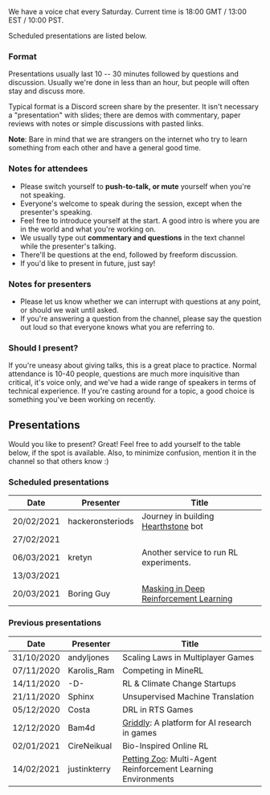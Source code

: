 We have a voice chat every Saturday. Current time is 18:00 GMT / 13:00 EST / 10:00 PST.

Scheduled presentations are listed below.

### Format
Presentations usually last 10 -- 30 minutes followed by questions and discussion. Usually we're done in less than an hour, but people will often stay and discuss more.

Typical format is a Discord screen share by the presenter. It isn't necessary a "presentation" with slides; there are demos with commentary, paper reviews with notes or simple discussions with pasted links.

**Note**: Bare in mind that we are strangers on the internet who try to learn something from each other and have a general good time.

### Notes for attendees

 * Please switch yourself to **push-to-talk, or mute** yourself when you're not speaking.
 * Everyone's welcome to speak during the session, except when the presenter's speaking. 
 * Feel free to introduce yourself at the start. A good intro is where you are in the world and what you're working on. 
 * We usually type out **commentary and questions** in the text channel while the presenter's talking.
 * There'll be questions at the end, followed by freeform discussion.
 * If you'd like to present in future, just say!

### Notes for presenters

* Please let us know whether we can interrupt with questions at any point, or should we wait until asked.
* If you're answering a question from the channel, please say the question out loud so that everyone knows what you are referring to.

### Should I present?

If you're uneasy about giving talks, this is a great place to practice. Normal attendance is 10-40 people, questions are much more inquisitive than critical, it's voice only, and we've had a wide range of speakers in terms of technical experience. If you're casting around for a topic, a good choice is something you've been working on recently.

## Presentations

Would you like to present? Great! Feel free to add yourself to the table below, if the spot is available. Also, to minimize confusion, mention it in the channel so that others know :)

### Scheduled presentations

| Date | Presenter | Title |
|------|-----------|-------|
| 20/02/2021 | hackeronsteriods | Journey in building [Hearthstone](https://playhearthstone.com/) bot |
| 27/02/2021 | | |
| 06/03/2021 | kretyn | Another service to run RL experiments. |
| 13/03/2021 | | |
| 20/03/2021 | Boring Guy | [Masking in Deep Reinforcement Learning](https://boring-guy.sh/posts/masking-rl/) |

### Previous presentations
| Date | Presenter | Title |
|------|-----------|-------|
|31/10/2020| andyljones | Scaling Laws in Multiplayer Games |
|07/11/2020| Karolis_Ram | Competing in MineRL |
|14/11/2020| -D- | RL & Climate Change Startups |
|21/11/2020| Sphinx | Unsupervised Machine Translation |
|05/12/2020| Costa | DRL in RTS Games |
|12/12/2020| Bam4d | [Griddly](https://griddly.readthedocs.io/en/latest/): A platform for AI research in games |
|02/01/2021| CireNeikual | Bio-Inspired Online RL |
|14/02/2021| justinkterry | [Petting Zoo](https://www.pettingzoo.ml/): Multi-Agent Reinforcement Learning Environments|
